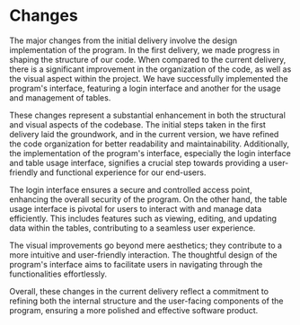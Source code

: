 # Changes

The major changes from the initial delivery involve the design implementation of the program. In the first delivery, we made progress in shaping the structure of our code. When compared to the current delivery, there is a significant improvement in the organization of the code, as well as the visual aspect within the project. We have successfully implemented the program's interface, featuring a login interface and another for the usage and management of tables.

These changes represent a substantial enhancement in both the structural and visual aspects of the codebase. The initial steps taken in the first delivery laid the groundwork, and in the current version, we have refined the code organization for better readability and maintainability. Additionally, the implementation of the program's interface, especially the login interface and table usage interface, signifies a crucial step towards providing a user-friendly and functional experience for our end-users.

The login interface ensures a secure and controlled access point, enhancing the overall security of the program. On the other hand, the table usage interface is pivotal for users to interact with and manage data efficiently. This includes features such as viewing, editing, and updating data within the tables, contributing to a seamless user experience.

The visual improvements go beyond mere aesthetics; they contribute to a more intuitive and user-friendly interaction. The thoughtful design of the program's interface aims to facilitate users in navigating through the functionalities effortlessly.

Overall, these changes in the current delivery reflect a commitment to refining both the internal structure and the user-facing components of the program, ensuring a more polished and effective software product.
